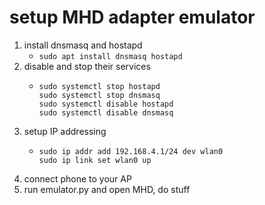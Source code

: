 # setup MHD adapter emulator

1. install dnsmasq and hostapd
    - `sudo apt install dnsmasq hostapd`
2. disable and stop their services
    - ```
      sudo systemctl stop hostapd
      sudo systemctl stop dnsmasq
      sudo systemctl disable hostapd
      sudo systemctl disable dnsmasq
        ```
3. setup IP addressing
    - ```
      sudo ip addr add 192.168.4.1/24 dev wlan0
      sudo ip link set wlan0 up
      ```
4. connect phone to your AP
5. run emulator.py and open MHD, do stuff